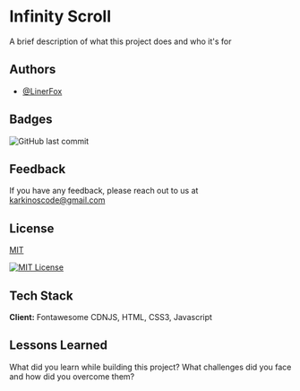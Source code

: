 # Infinity Scroll

A brief description of what this project does and who it's for

## Authors

- [@LinerFox](https://www.github.com/LinerFox)

## Badges

![GitHub last commit](https://img.shields.io/github/last-commit/LinerFox/quote_generator)

## Feedback

If you have any feedback, please reach out to us at karkinoscode@gmail.com

## License

[MIT](https://choosealicense.com/licenses/mit/)

[![MIT License](https://img.shields.io/badge/License-MIT-green.svg)](https://choosealicense.com/licenses/mit/)

## Tech Stack

**Client:** Fontawesome CDNJS, HTML, CSS3, Javascript

## Lessons Learned

What did you learn while building this project? What challenges did you face and how did you overcome them?
